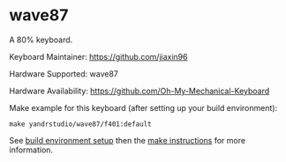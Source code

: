 wave87
===

A 80% keyboard.

Keyboard Maintainer: https://github.com/jiaxin96

Hardware Supported: wave87  

Hardware Availability: https://github.com/Oh-My-Mechanical-Keyboard 

Make example for this keyboard (after setting up your build environment):

    make yandrstudio/wave87/f401:default

See [build environment setup](https://docs.qmk.fm/#/getting_started_build_tools) then the [make instructions](https://docs.qmk.fm/#/getting_started_make_guide) for more information.

